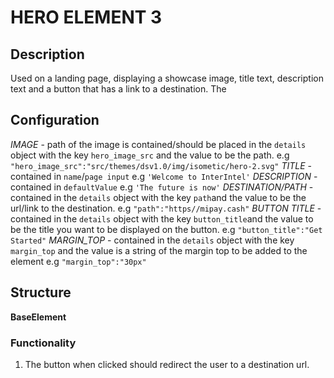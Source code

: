 # HERO ELEMENT 3

## Description
Used on a landing page, displaying a showcase image, title text, description text and a button that has a link to a destination.
The

## Configuration
*IMAGE* - path of the image is contained/should be placed in the  `details` object with the key `hero_image_src` and the value to be the path. e.g `"hero_image_src":"src/themes/dsv1.0/img/isometic/hero-2.svg"`
*TITLE* - contained in `name`/`page input` e.g `'Welcome to InterIntel'`
*DESCRIPTION* - contained in `defaultValue` e.g `'The future is now'`
*DESTINATION/PATH* - contained in the `details` object with the key `path`and the value to be the url/link to the destination. e.g `"path":"https//mipay.cash"`
*BUTTON TITLE* - contained in the `details` object with the key `button_title`and the value to be the title you want to be displayed on the button. e.g `"button_title":"Get Started"`
*MARGIN_TOP* - contained in the `details` object with the key `margin_top` and the value is a string of the margin top to be added to the element e.g `"margin_top":"30px"`
## Structure
**BaseElement**

### Functionality
1. The button when clicked should redirect the user to a destination url.

